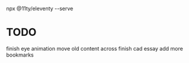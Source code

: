 npx @11ty/eleventy --serve

# TODO
finish eye animation
move old content across
finish cad essay
add more bookmarks